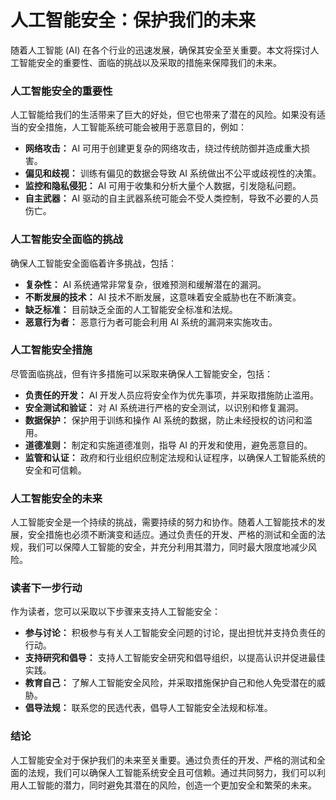 # 人工智能安全：保护我们的未来

随着人工智能 (AI) 在各个行业的迅速发展，确保其安全至关重要。本文将探讨人工智能安全的重要性、面临的挑战以及采取的措施来保障我们的未来。

### 人工智能安全的重要性

人工智能给我们的生活带来了巨大的好处，但它也带来了潜在的风险。如果没有适当的安全措施，人工智能系统可能会被用于恶意目的，例如：

- **网络攻击：** AI 可用于创建更复杂的网络攻击，绕过传统防御并造成重大损害。
- **偏见和歧视：** 训练有偏见的数据会导致 AI 系统做出不公平或歧视性的决策。
- **监控和隐私侵犯：** AI 可用于收集和分析大量个人数据，引发隐私问题。
- **自主武器：** AI 驱动的自主武器系统可能会不受人类控制，导致不必要的人员伤亡。

### 人工智能安全面临的挑战

确保人工智能安全面临着许多挑战，包括：

- **复杂性：** AI 系统通常非常复杂，很难预测和缓解潜在的漏洞。
- **不断发展的技术：** AI 技术不断发展，这意味着安全威胁也在不断演变。
- **缺乏标准：** 目前缺乏全面的人工智能安全标准和法规。
- **恶意行为者：** 恶意行为者可能会利用 AI 系统的漏洞来实施攻击。

### 人工智能安全措施

尽管面临挑战，但有许多措施可以采取来确保人工智能安全，包括：

- **负责任的开发：** AI 开发人员应将安全作为优先事项，并采取措施防止滥用。
- **安全测试和验证：** 对 AI 系统进行严格的安全测试，以识别和修复漏洞。
- **数据保护：** 保护用于训练和操作 AI 系统的数据，防止未经授权的访问和滥用。
- **道德准则：** 制定和实施道德准则，指导 AI 的开发和使用，避免恶意目的。
- **监管和认证：** 政府和行业组织应制定法规和认证程序，以确保人工智能系统的安全和可信赖。

### 人工智能安全的未来

人工智能安全是一个持续的挑战，需要持续的努力和协作。随着人工智能技术的发展，安全措施也必须不断演变和适应。通过负责任的开发、严格的测试和全面的法规，我们可以保障人工智能的安全，并充分利用其潜力，同时最大限度地减少风险。

### 读者下一步行动

作为读者，您可以采取以下步骤来支持人工智能安全：

- **参与讨论：** 积极参与有关人工智能安全问题的讨论，提出担忧并支持负责任的行动。
- **支持研究和倡导：** 支持人工智能安全研究和倡导组织，以提高认识并促进最佳实践。
- **教育自己：** 了解人工智能安全风险，并采取措施保护自己和他人免受潜在的威胁。
- **倡导法规：** 联系您的民选代表，倡导人工智能安全法规和标准。

### 结论

人工智能安全对于保护我们的未来至关重要。通过负责任的开发、严格的测试和全面的法规，我们可以确保人工智能系统安全且可信赖。通过共同努力，我们可以利用人工智能的潜力，同时避免其潜在的风险，创造一个更加安全和繁荣的未来。
